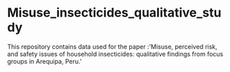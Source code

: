 # Misuse_insecticides_qualitative_study
This repository contains data used for the paper :'Misuse, perceived risk, and safety issues of household insecticides: qualitative findings from focus groups in Arequipa, Peru.'
